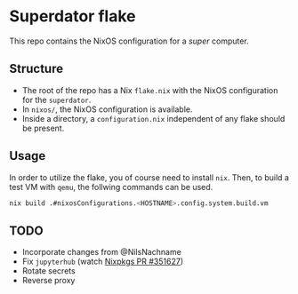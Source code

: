 # Superdator flake

This repo contains the NixOS configuration for a _super_ computer.

## Structure

- The root of the repo has a Nix `flake.nix` with the NixOS configuration
  for the `superdator`.
- In `nixos/`, the NixOS configuration is available.
- Inside a directory, a `configuration.nix` independent of any flake should
  be present.

## Usage

In order to utilize the flake, you of course need to install `nix`. Then, to
build a test VM with `qemu`, the follwing commands can be used.

```bash
nix build .#nixosConfigurations.<HOSTNAME>.config.system.build.vm

```

## TODO
- Incorporate changes from @NilsNachname
- Fix `jupyterhub` (watch [Nixpkgs PR #351627](https://github.com/NixOS/nixpkgs/pull/351627))
- Rotate secrets
- Reverse proxy

